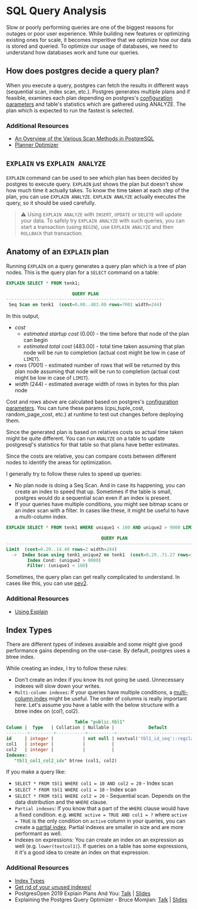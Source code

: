 # SQL Query Analysis

Slow or poorly performing queries are one of the biggest reasons for outages or poor user experience. While building new features or optimizing existing ones for scale, it becomes imperitive that we optimize how our data is stored and queried. To optimize our usage of databases, we need to understand how databases work and tune our queries.

## How does postgres decide a query plan?
When you execute a query, postgres can fetch the results in different ways (sequential scan, index scan, etc.). Postgres generates multiple plans and if feasible, examines each plan depending on postgres's [configuration parameters](https://www.postgresql.org/docs/current/runtime-config-query.html) and table's statistics which are gathered using ANALYZE. The plan which is expected to run the fastest is selected.

### Additional Resources
* [An Overview of the Various Scan Methods in PostgreSQL](https://severalnines.com/database-blog/overview-various-scan-methods-postgresql)
* [Planner Optimizer](https://www.postgresql.org/docs/devel/planner-optimizer.html)

## `EXPLAIN` vs `EXPLAIN ANALYZE`
`EXPLAIN` command can be used to see which plan has been decided by postgres to execute query. `EXPLAIN` just shows the plan but doesn't show how much time it actually takes. To know the time taken at each step of the plan, you can use `EXPLAIN ANALYZE`. `EXPLAIN ANALYZE` actually executes the query, so it should be used carefully.

> ⚠️ Using `EXPLAIN ANALYZE` with `INSERT`, `UPDATE` or `DELETE` will update your data. To safely try `EXPLAIN ANALYZE` with such queries, you can start a transaction (using `BEGIN`), use `EXPLAIN ANALYZE` and then `ROLLBACK` that transaction.

## Anatomy of an `EXPLAIN` plan
Running `EXPLAIN` on a query generates a query plan which is a tree of plan nodes. This is the query plan for a `SELECT` command on a table:

```sql
EXPLAIN SELECT * FROM tenk1;

                         QUERY PLAN
------------------------------------------------------------
 Seq Scan on tenk1  (cost=0.00..483.00 rows=7001 width=244)
```

In this output,
 * *cost*
   * *estimated startup cost* (0.00) - the time before that node of the plan can begin
   * *estimated total cost* (483.00) - total time taken assuming that plan node will be run to completion (actual cost might be low in case of `LIMIT`).
 * *rows* (7001) - estimated number of rows that will be returned by this plan node assuming that node will be run to completion (actual cost might be low in case of `LIMIT`).
 * *width* (244) - estimated average width of rows in bytes for this plan node

Cost and rows above are calculated based on postgres's [configuration parameters](https://www.postgresql.org/docs/current/runtime-config-query.html). You can tune these params (cpu_tuple_cost, random_page_cost, etc.) at runtime to test out changes before deploying them.

Since the generated plan is based on relatives costs so actual time taken might be quite different. You can run `ANALYZE` on a table to update postgresql's statistics for that table so that plans have better estimates.

Since the costs are relative, you can compare costs between different nodes to identify the areas for optimization.

I generally try to follow these rules to speed up queries:
 * No plan node is doing a Seq Scan. And in case its happening, you can create an index to speed that up. Sometimes if the table is small, postgres would do a sequential scan even if an index is present.
 * If your queries have multiple conditions, you might see bitmap scans or an index scan with a filter. In cases like these, it might be useful to have a multi-column index.

 ```sql
 EXPLAIN SELECT * FROM tenk1 WHERE unique1 < 100 AND unique2 > 9000 LIMIT 2;

                                     QUERY PLAN
-------------------------------------------------------------------​------------------
 Limit  (cost=0.29..14.48 rows=2 width=244)
   ->  Index Scan using tenk1_unique2 on tenk1  (cost=0.29..71.27 rows=10 width=244)
         Index Cond: (unique2 > 9000)
         Filter: (unique1 < 100)
```

Sometimes, the query plan can get really complicated to understand. In cases like this, you can use [pev2](https://explain.dalibo.com/).

### Additional Resources
* [Using Explain](https://www.postgresql.org/docs/current/using-explain.html)

## Index Types
There are different types of indexes avaialble and some might give good performance gains depending on the use-case. By default, postgres uses a btree index.

While creating an index, I try to follow these rules:
 * Don't create an index if you know its not going be used. Unnecessary indexes will slow down your writes.
 * `Multi-column indexes`: If your queries have multiple conditions, a [multi-column index](https://www.postgresql.org/docs/current/indexes-multicolumn.html) might be useful. The order of columns is really important here. Let's assume you have a table with the below structure with a btree index on (col1, col2).
 ```sql
                           Table "public.tbl1"
 Column |  Type   | Collation | Nullable |             Default              
--------+---------+-----------+----------+----------------------------------
 id     | integer |           | not null | nextval('tbl1_id_seq'::regclass)
 col1   | integer |           |          | 
 col2   | integer |           |          | 
Indexes:
    "tbl1_col1_col2_idx" btree (col1, col2)
```
If you make a query like:
   * `SELECT * FROM tbl1 WHERE col1 = 10 AND col2 = 20` - Index scan
   * `SELECT * FROM tbl1 WHERE col1 = 10` - Index scan
   * `SELECT * FROM tbl1 WHERE col2 = 20` - Sequential scan. Depends on the data distribution and the `WHERE` clause.
 * `Partial indexes`: If you know that a part of the `WHERE` clause would have a fixed condition. e.g. `WHERE active = TRUE AND col1 = ?` where `active = TRUE` is the only condition on `active` column in your queries, you can create a [partial index](https://www.postgresql.org/docs/current/indexes-partial.html). Partial indexes are smaller in size and are more performant as well.
 * Indexes on expressions: You can create an index on an expression as well (e.g. `lower(textcol1)`). If queries on a table has some expressions, it it's a good idea to create an index on that expression.

### Additional Resources
* [Index Types](https://www.postgresql.org/docs/current/indexes-types.html)
* [Get rid of your unused indexes!](https://www.cybertec-postgresql.com/en/get-rid-of-your-unused-indexes/)
* PostgresOpen 2019 Explain Plans And You: [Talk](https://www.youtube.com/watch?v=OO-CHEXAX4o) | [Slides](https://postgresql.us/events/pgopen2019/sessions/session/695/slides/31/ExplainPlansAndYouPostgresOpen2019.pdf)
* Explaining the Postgres Query Optimizer - Bruce Momjian: [Talk](https://www.youtube.com/watch?v=svqQzYFBPIo) | [Slides](https://momjian.us/main/writings/pgsql/optimizer.pdf)
